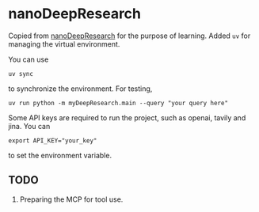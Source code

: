 # nanoDeepResearch
Copied from [nanoDeepResearch](https://github.com/liyuan24/nanoDeepResearch) for the purpose of learning. Added `uv` for managing the virtual environment. 

You can use 

`uv sync` 

to synchronize the environment. For testing,

`uv run python -m myDeepResearch.main --query "your query here" ` 

Some API keys are required to run the project, such as openai, tavily and jina. You can 

`export API_KEY="your_key"` 

to set the environment variable.

## TODO
1. Preparing the MCP for tool use.
